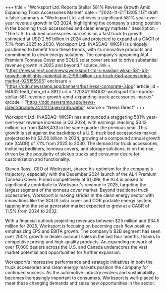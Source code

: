 +++
title = "Worksport Ltd. Reports Stellar 581% Revenue Growth Amid Expanding Truck Accessories Market"
date = "2024-11-21T13:05:11Z"
draft = false
summary = "Worksport Ltd. achieves a significant 581% year-over-year revenue growth in Q3 2024, highlighting the company's strong position in the booming truck accessories and clean energy markets."
description = "The U.S. truck bed accessories market is on a fast track to growth, estimated at USD 2.56 billion in 2024 and projected to expand at a CAGR of 7.1% from 2025 to 2030. Worksport Ltd. (NASDAQ: WKSP) is uniquely positioned to benefit from these trends, with its innovative products and commitment to clean energy solutions. The company's upcoming AL4 Premium Tonneau Cover and SOLIS solar cover are set to drive substantial revenue growth in 2025 and beyond."
source_link = "https://newsdirect.com/news/worksport-ltd-s-nasdaq-wksp-581-q3-growth-highlights-potential-in-2-56-billion-u-s-truck-bed-accessories-market-925155595"
enclosure = "https://cdn.newsramp.app/banners/business-corporate-3.jpg"
article_id = 94632
feed_item_id = 8812
url = "/202411/94632-worksport-ltd-reports-stellar-581-revenue-growth-amid-expanding-truck-accessories-market"
qrcode = "https://cdn.newsramp.app/news-direct/qrcode/2411/21/apexrGSb.webp"
source = "News Direct"
+++

<p>Worksport Ltd. (NASDAQ: WKSP) has announced a staggering 581% year-over-year revenue increase in Q3 2024, with earnings reaching $3.12 million, up from $458,433 in the same quarter the previous year. This growth is set against the backdrop of a U.S. truck bed accessories market projected to hit $2.56 billion in 2024, growing at a compound annual growth rate (CAGR) of 7.1% from 2025 to 2030. The demand for truck accessories, including bedliners, tonneau covers, and storage solutions, is on the rise, driven by the popularity of pickup trucks and consumer desire for customization and functionality.</p><p>Steven Rossi, CEO of Worksport, shared his optimism for the company's trajectory, especially with the December 2024 launch of the AL4 Premium Tonneau Cover. Priced competitively at $1,099, the AL4 is poised to significantly contribute to Worksport's revenue in 2025, targeting the largest segment of the tonneau cover market. Beyond traditional truck accessories, Worksport is making strides in the clean energy sector with innovations like the SOLIS solar cover and COR portable energy system, tapping into the solar generator market expected to grow at a CAGR of 11.5% from 2024 to 2032.</p><p>With a financial outlook projecting revenues between $25 million and $34.5 million for 2025, Worksport is focusing on becoming cash flow positive, emphasizing EPS and EBITA growth. The company's B2B segment has seen over 200% growth in dealer account sales in the last four months, thanks to competitive pricing and high-quality products. An expanding network of over 17,000 dealers across the U.S. and Canada underscores the vast market potential and opportunities for further expansion.</p><p>Worksport's impressive performance and strategic initiatives in both the truck accessories and clean energy markets position the company for continued success. As the automotive industry evolves and sustainability becomes increasingly important to consumers, Worksport is well-placed to meet these changing demands and seize new opportunities in the sector.</p>